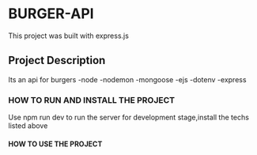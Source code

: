 # BURGER-API
This project was built with express.js

## Project Description
Its an api for burgers
-node
-nodemon
-mongoose
-ejs
-dotenv
-express

### HOW TO RUN AND INSTALL THE PROJECT
Use npm run dev to run the server for development stage,install the techs listed above

#### HOW TO USE THE PROJECT
